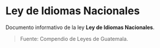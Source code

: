 # Ley de Idiomas Nacionales

Documento informativo de la ley **Ley de Idiomas Nacionales**.

> Fuente: Compendio de Leyes de Guatemala.